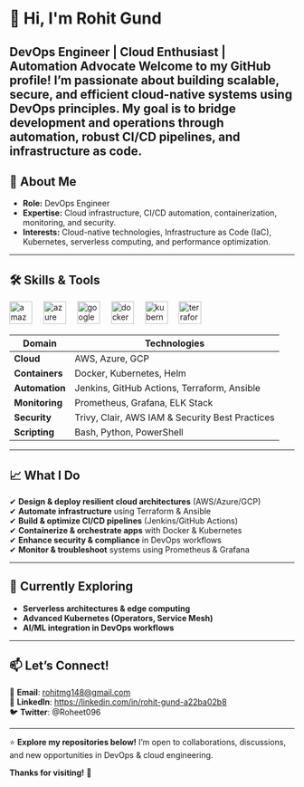 # **👋 Hi, I'm Rohit Gund**  
DevOps Engineer | Cloud Enthusiast | Automation Advocate 
Welcome to my GitHub profile! I’m passionate about building scalable, secure, and efficient cloud-native systems using DevOps principles. My goal is to bridge development and operations through automation, robust CI/CD pipelines, and infrastructure as code.
---  

## **🚀 About Me**  
- **Role:** DevOps Engineer  
- **Expertise:** Cloud infrastructure, CI/CD automation, containerization, monitoring, and security.  
- **Interests:** Cloud-native technologies, Infrastructure as Code (IaC), Kubernetes, serverless computing, and performance optimization.  

---  

## **🛠️ Skills & Tools**  

<div align="left">
  <img src="https://cdn.jsdelivr.net/gh/devicons/devicon/icons/amazonwebservices/amazonwebservices-line-wordmark.svg" height="40" alt="amazonwebservices logo"  />
  <img width="12" />
  <img src="https://cdn.jsdelivr.net/gh/devicons/devicon/icons/azure/azure-original.svg" height="40" alt="azure logo"  />
  <img width="12" />
  <img src="https://cdn.jsdelivr.net/gh/devicons/devicon/icons/googlecloud/googlecloud-original.svg" height="40" alt="googlecloud logo"  />
  <img width="12" />
  <img src="https://cdn.jsdelivr.net/gh/devicons/devicon/icons/docker/docker-original.svg" height="40" alt="docker logo"  />
  <img width="12" />
  <img src="https://cdn.jsdelivr.net/gh/devicons/devicon/icons/kubernetes/kubernetes-plain.svg" height="40" alt="kubernetes logo"  />
  <img width="12" />
  <img src="https://cdn.jsdelivr.net/gh/devicons/devicon/icons/terraform/terraform-original.svg" height="40" alt="terraform logo"  />
</div>

| **Domain**          | **Technologies**                          |  
|---------------------|------------------------------------------|  
| **Cloud**           | AWS, Azure, GCP                          |  
| **Containers**      | Docker, Kubernetes, Helm                 |  
| **Automation**      | Jenkins, GitHub Actions, Terraform, Ansible |  
| **Monitoring**      | Prometheus, Grafana, ELK Stack           |  
| **Security**        | Trivy, Clair, AWS IAM & Security Best Practices |  
| **Scripting**       | Bash, Python, PowerShell                 |  

---  

## **📈 What I Do**  
✔ **Design & deploy resilient cloud architectures** (AWS/Azure/GCP)  
✔ **Automate infrastructure** using Terraform & Ansible  
✔ **Build & optimize CI/CD pipelines** (Jenkins/GitHub Actions)  
✔ **Containerize & orchestrate apps** with Docker & Kubernetes  
✔ **Enhance security & compliance** in DevOps workflows  
✔ **Monitor & troubleshoot** systems using Prometheus & Grafana  

---

## **🌱 Currently Exploring**  
- **Serverless architectures & edge computing**  
- **Advanced Kubernetes (Operators, Service Mesh)**  
- **AI/ML integration in DevOps workflows**  

---

## **📫 Let’s Connect!**  
📧 **Email**: rohitmg148@gmail.com  
🔗 **LinkedIn**: https://linkedin.com/in/rohit-gund-a22ba02b8  
🐦 **Twitter**: @Roheet096  

---  

⭐ **Explore my repositories below!** I’m open to collaborations, discussions, and new opportunities in DevOps & cloud engineering.  

**Thanks for visiting!** 🚀
